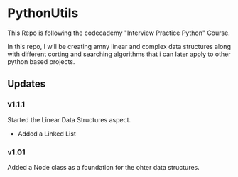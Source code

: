 # PythonUtils

This Repo is following the codecademy "Interview Practice Python" Course.

In this repo, I will be creating amny linear and complex data structures along with different corting and searching algorithms that i can later apply to other python based projects.

## Updates
### v1.1.1
Started the Linear Data Structures aspect.
- Added a Linked List
### v1.01
Added a Node class as a foundation for the ohter data structures.
